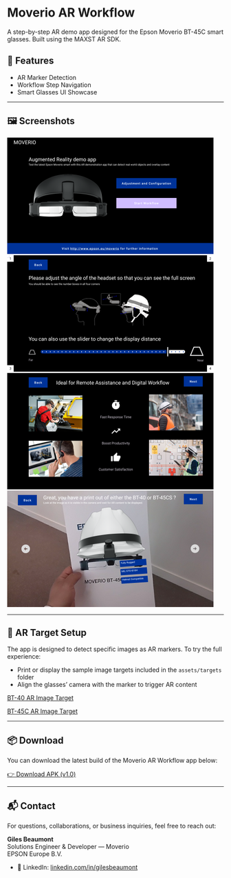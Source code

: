 # Moverio AR Workflow

A step-by-step AR demo app designed for the Epson Moverio BT-45C smart glasses. Built using the MAXST AR SDK.

## 🚀 Features

- AR Marker Detection
- Workflow Step Navigation
- Smart Glasses UI Showcase

---

## 🖼️ Screenshots

![Home Screenshot](images/home_small.png)
![Display Distance Screenshot](images/display_distance.png)
![Remote Assistance Screenshot](images/benefits_remote_assistance.png)
![AR Helmet Screenshot](images/ar_helmet.png)

---

## 🎯 AR Target Setup

The app is designed to detect specific images as AR markers. To try the full experience:

- Print or display the sample image targets included in the `assets/targets` folder
- Align the glasses’ camera with the marker to trigger AR content

[BT-40 AR Image Target](images/bt40_image_tracker.jpg)

[BT-45C AR Image Target](images/bt45c_image_tracker.jpg)

---

## 📦 Download

You can download the latest build of the Moverio AR Workflow app below:

[👉 Download APK (v1.0)](https://drive.google.com/file/d/1Zi_XPIVU_ZX56I-iCgiZRqn7E81mnKfb)

---

## 📬 Contact

For questions, collaborations, or business inquiries, feel free to reach out:

**Giles Beaumont**  
Solutions Engineer & Developer — Moverio  
EPSON Europe B.V.

- 💼 LinkedIn: [linkedin.com/in/gilesbeaumont](https://www.linkedin.com/in/gilesbeaumont)

